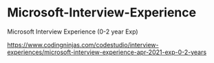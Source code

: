# Microsoft-Interview-Experience
Microsoft Interview Experience  (0-2 year Exp)

https://www.codingninjas.com/codestudio/interview-experiences/microsoft-interview-experience-apr-2021-exp-0-2-years
